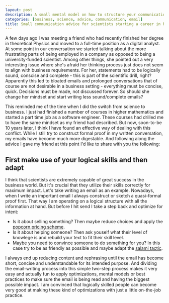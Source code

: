```yaml
---
layout: post
description: A small mental model on how to structure your communication to become more effective
categories: [business, science, advice, communication, email]
title: Small communication advice for scientists starting a career in business
---
```


A few days ago I was meeting a friend who had recently finished her degree in theoretical Physics and moved to a full-time position as a digital analyst. At some point in our conversation we started talking about the more frustrating parts of being employed in a company as opposed to being a university-funded scientist. Among other things, she pointed out a very interesting issue where she's afraid her thinking process just does not seem to align with business requirements. For her, statements had to be logically sound, conscise and complete - this is part of the scientific drill, right? Apparently this led to bloated emails and prolonged conversations that of course are not desirable in a business setting - everything must be concise, quick. Decisions must be made, not discussed forever. So should she change her mindset and start writing less sound/complete emails?

This reminded me of the time when I did the switch from science to business. I just had finished a number of courses in higher mathematics and started a part time job as a software engineer. These courses had drilled me to have the same mindset as my friend had described. But now, soon-to-be 10 years later, I think I have found an effective way of dealing with this conflict. While I still try to construct formal proof in my written conversation, my emails have become much more digestable. And following along the advice I gave my friend at this point I'd like to share with you the following:

## First make use of your logical skills and then adapt
I think that scientists are extremely capable of great success in the business world. But it's crucial that they utilize their skills correctly for maximum impact. Let's take writing an email as an example. Nowadays, when I write an important email I always construct or sketch a quasi-formal proof first. That way I am operating on a logical structure with all the information at hand. But before I hit send I take a step back and optimize for intent: 

- Is it about selling something? Then maybe reduce choices and apply the [popcorn pricing scheme](https://marketfit.co/the-psychology-of-popcorn-pricing-2).
- Is it about helping someone? Then ask youself what their level of knowlege is and rebuild your text to fit their skill level. 
- Maybe you need to convince someone to do something for you? In this case try to be as friendly as possible and maybe adapt the [salami tactic](https://en.wikipedia.org/wiki/Salami_slicing_tactics). 

I always end up reducing content and rephrasing until the email has become short, concise and understandable for its intended purpose. And dividing the email-writing process into this simple two-step process makes it very easy and actually fun to apply optimizations, mental models or best practices to make sure the email is being read and having the biggest possible impact. I am convinced that logically skilled people can become very good at making these kind of optimizations with just a little on-the-job practice.  



